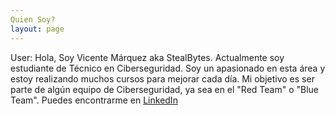 ```yaml
---
Quien Soy?
layout: page
---
```

User:
  Hola, Soy Vicente Márquez aka StealBytes. Actualmente soy estudiante de Técnico en Ciberseguridad. Soy un apasionado en esta área y estoy realizando muchos cursos para mejorar cada día. Mi objetivo es ser parte de algún equipo de Ciberseguridad, ya sea en el "Red Team" o "Blue Team". Puedes encontrarme en [LinkedIn](https://www.linkedin.com/in/vicente-m%C3%A1rquez-bustos-493a36174/)
